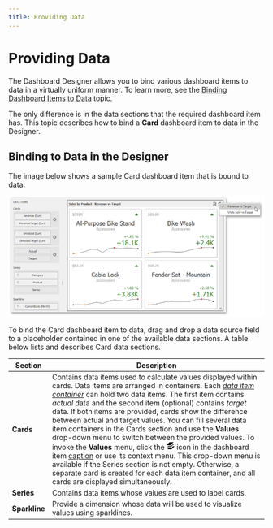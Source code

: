 ```yaml
---
title: Providing Data
---
```

# Providing Data
The Dashboard Designer allows you to bind various dashboard items to data in a virtually uniform manner. To learn more, see the [Binding Dashboard Items to Data](../../binding-dashboard-items-to-data.md) topic.

The only difference is in the data sections that the required dashboard item has. This topic describes how to bind a **Card** dashboard item to data in the Designer.

## <a name="bindingdesigner"/>Binding to Data in the Designer
The image below shows a sample Card dashboard item that is bound to data.

![CardProvidingData_Main](../../../../images/img117702.png)

To bind the Card dashboard item to data, drag and drop a data source field to a placeholder contained in one of the available data sections. A table below lists and describes Card data sections.

| Section | Description |
|---|---|
| **Cards** | Contains data items used to calculate values displayed within cards. Data items are arranged in containers. Each _[data item container](../../ui-elements/data-items-pane.md)_ can hold two data items. The first item contains _actual_ data and the second item (optional) contains _target_ data. If both items are provided, cards show the difference between actual and target values. You can fill several data item containers in the Cards section and use the **Values** drop-down menu to switch between the provided values. To invoke the **Values** menu, click the ![DashboardItems_OtherElements](../../../../images/img20169.png) icon in the dashboard item [caption](../../dashboard-layout/dashboard-item-caption.md) or use its context menu. This drop-down menu is available if the Series section is not empty. Otherwise, a separate card is created for each data item container, and all cards are displayed simultaneously. |
| **Series** | Contains data items whose values are used to label cards. |
| **Sparkline** | Provide a dimension whose data will be used to visualize values using sparklines. |